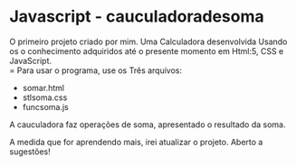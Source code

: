 # Javascript - cauculadoradesoma
   O primeiro projeto criado por mim. Uma Calculadora desenvolvida Usando os o conhecimento adquiridos até o presente momento em  Html:5, CSS e JavaScript.  
= Para usar o programa, use os Três arquivos:
   - somar.html
   - stlsoma.css
   - funcsoma.js
   
   
   A cauculadora faz operações de soma, apresentado o resultado da soma.

  A medida que for aprendendo mais, irei atualizar o projeto.
  Aberto a sugestões!
